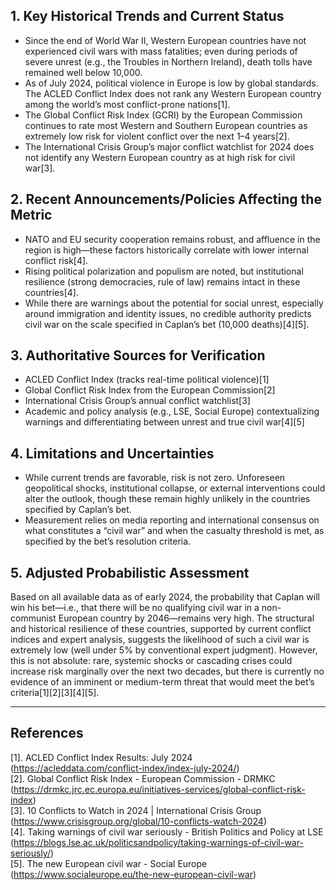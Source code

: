 ## 1. Key Historical Trends and Current Status

- Since the end of World War II, Western European countries have not experienced civil wars with mass fatalities; even during periods of severe unrest (e.g., the Troubles in Northern Ireland), death tolls have remained well below 10,000.
- As of July 2024, political violence in Europe is low by global standards. The ACLED Conflict Index does not rank any Western European country among the world’s most conflict-prone nations[1].
- The Global Conflict Risk Index (GCRI) by the European Commission continues to rate most Western and Southern European countries as extremely low risk for violent conflict over the next 1–4 years[2].
- The International Crisis Group’s major conflict watchlist for 2024 does not identify any Western European country as at high risk for civil war[3].

## 2. Recent Announcements/Policies Affecting the Metric

- NATO and EU security cooperation remains robust, and affluence in the region is high—these factors historically correlate with lower internal conflict risk[4].
- Rising political polarization and populism are noted, but institutional resilience (strong democracies, rule of law) remains intact in these countries[4].
- While there are warnings about the potential for social unrest, especially around immigration and identity issues, no credible authority predicts civil war on the scale specified in Caplan’s bet (10,000 deaths)[4][5].

## 3. Authoritative Sources for Verification

- ACLED Conflict Index (tracks real-time political violence)[1]
- Global Conflict Risk Index from the European Commission[2]
- International Crisis Group’s annual conflict watchlist[3]
- Academic and policy analysis (e.g., LSE, Social Europe) contextualizing warnings and differentiating between unrest and true civil war[4][5]

## 4. Limitations and Uncertainties

- While current trends are favorable, risk is not zero. Unforeseen geopolitical shocks, institutional collapse, or external interventions could alter the outlook, though these remain highly unlikely in the countries specified by Caplan’s bet.
- Measurement relies on media reporting and international consensus on what constitutes a “civil war” and when the casualty threshold is met, as specified by the bet’s resolution criteria.

## 5. Adjusted Probabilistic Assessment

Based on all available data as of early 2024, the probability that Caplan will win his bet—i.e., that there will be no qualifying civil war in a non-communist European country by 2046—remains very high. The structural and historical resilience of these countries, supported by current conflict indices and expert analysis, suggests the likelihood of such a civil war is extremely low (well under 5% by conventional expert judgment). However, this is not absolute: rare, systemic shocks or cascading crises could increase risk marginally over the next two decades, but there is currently no evidence of an imminent or medium-term threat that would meet the bet’s criteria[1][2][3][4][5].

---

## References

[1]. ACLED Conflict Index Results: July 2024 (https://acleddata.com/conflict-index/index-july-2024/)  
[2]. Global Conflict Risk Index - European Commission - DRMKC (https://drmkc.jrc.ec.europa.eu/initiatives-services/global-conflict-risk-index)  
[3]. 10 Conflicts to Watch in 2024 | International Crisis Group (https://www.crisisgroup.org/global/10-conflicts-watch-2024)  
[4]. Taking warnings of civil war seriously - British Politics and Policy at LSE (https://blogs.lse.ac.uk/politicsandpolicy/taking-warnings-of-civil-war-seriously/)  
[5]. The new European civil war - Social Europe (https://www.socialeurope.eu/the-new-european-civil-war)